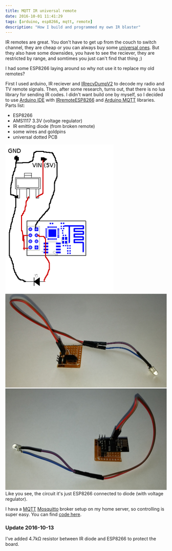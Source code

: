 ```yaml
---
title: MQTT IR universal remote
date: 2016-10-01 11:41:29
tags: [arduino, esp8266, mqtt, remote]
description: "How I build and programmed my own IR blaster"
---
```


IR remotes are great. You don't have to get up from the couch to switch channel, they are cheap or you can always buy some [universal ones](https://en.wikipedia.org/wiki/Universal_remote). But they also have some downsides, you have to see the reciever, they are restricted by range, and somtimes you just can't find that thing ;)

I had some ESP8266 laying around so why not use it to replace my old remotes?

First I used arduino, IR reciever and [IRrecvDumpV2](https://github.com/z3t0/Arduino-IRremote/blob/master/examples/IRrecvDumpV2/IRrecvDumpV2.ino) to decode my radio and TV remote signals.
Then, after some research, turns out, that there is no lua library for sending IR codes. I didn't want build one by myself, so I decided to use [Arduino IDE](https://github.com/esp8266/Arduino) with  [IRremoteESP8266](https://github.com/markszabo/IRremoteESP8266) and [Arduino MQTT](https://github.com/256dpi/arduino-mqtt) libraries.
Parts list:
  - ESP8266
  - AMS1117 3.3V (voltage regulator)
  - IR emitting diode (from broken remote)
  - some wires and goldpins
  - universal dotted PCB

![](./ir-esp-schema.png)
![](./ir-remote-2.jpg)
![](./ir-remote-1.jpg)
Like you see, the circuit it's just ESP8266 connected to diode (with voltage regulator).

I hava a [MQTT](https://mqtt.org/) [Mosquitto](https://mosquitto.org/) broker setup on my home server, so controlling is super easy.
You can find [code here](./mqtt-ir-remote.ino).


### Update 2016-10-13
I've added 4.7kΩ resistor between IR diode and ESP8266 to protect the board.